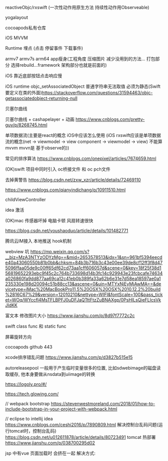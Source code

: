 reactiveObjc/rxswift (一次性动作用原生方法 持续性动作用Observeable)

yogalayout

cocoapods私有仓库

iOS MVVM

Runtime 埋点 (点击 停留事件 下载事件)

armv7 armv7s arm64 app瘦身(工程角度 压缩图片 减少没用到的方法... 打包部分 选择rebuild...framework 架构部分也就是前面的)

iOS 靠近底部按钮点击响应慢

iOS runtime objc_setAssociatedObject 普通字符串无法取值 必须为静态(Swift要定义在类的外面)https://stackoverflow.com/questions/31594463/objc-getassociatedobject-returning-null

贝塞尔曲线

贝塞尔曲线 + cashapelayer + 动画 https://www.cnblogs.com/pretty-guy/p/8268745.html

单项数据流(主要是react的概念 iOS中应该怎么使用 (iOS rxswift应该是单项数据流的概念(net -> viewmodel -> view component -> viewmodel -> view) 不能算mvvm mvvn是 基于observe的))

常见的排序算法 https://www.cnblogs.com/onepixel/articles/7674659.html

(OK)swift 项目中同时引入 oc桥接文件 和 oc pch文件

去掉黄警告 https://blog.csdn.net/zxw_xzr/article/details/72469110

https://www.cnblogs.com/qianyindichang/p/10911510.html

childViewController

idea 激活

(OK)mac 传感器坏掉 电脑卡顿 风扇转速很快

https://blog.csdn.net/youshaoduo/article/details/101482771

腾讯云IM接入 本地推送 hook机制 

webview 坑 https://mp.weixin.qq.com/s?__biz=MzA3NTYzODYzMg==&mid=2653578513&idx=1&sn=961bf5394eecde40a43060550b81b0bb&chksm=84b3b716b3c43e00ee39de8cf12ff3f8d475096ffaa05de9c00ff65df62cd73aa1cff606057d&scene=0&key=18f25f38d156819652293ebc9f45c2c764b733698d14b3fc14c929943e23fcbcafe74634a026860fa9dd877aa69ca12c41eb0b389fa33a62b6e31e7d58ea18597ae0a1235330e198d20094c51b88cc13&ascene=0&uin=MTYxNjEyMjAwMA==&devicetype=iMac%20MacBookPro11,5%20OSX%20OSX%2010.12.2%20build%2816C67%29&version=12010210&nettype=WIFI&fontScale=100&pass_ticket=WOq/WYccfl4MsTFLBPFJ0uDFJaQTttFtzZuBNAXgp/0PsHlLsQieFLlcsVkJldKK



富文本 修改图片大小 https://www.jianshu.com/p/8d97f7772c2c


swift class func 和 static func

屏幕旋转方向

cocoapods github 443


xcode排序错乱问题 https://www.jianshu.com/p/d3827b515e15

autoreleasepool 一般用于产生临时变量很多的位置, 比如sdwebimage的磁盘读取缓存, 他本身要做从nsdata到uiimage的转换

https://logoly.pro/#/

https://tech.glowing.com/

// webpack bootstrap
https://stevenwestmoreland.com/2018/01/how-to-include-bootstrap-in-your-project-with-webpack.html

// eclipse to intellij idea
https://www.cnblogs.com/ceshi2016/p/7890809.html
解决控制台乱码问题(运行tomcat时，控制台乱码)
https://blog.csdn.net/u012611878/article/details/80723491
tomcat 热部署
https://www.jianshu.com/p/038700295d02

jsp 中有vue 页面加载时 会挤在一起 解决方式:
<style>
    [v-cloak] {
        display: none;
    }
</style>
<div class="page" id="app" v-cloak>

ie 11 不支持promise


framework 制作
必须使用纯语言 不可混编 即使能引入两种语言但是无法架起桥接文件
oc项目使用swift framework要添加桥接文件 即新建一个swift file 然后根据提示添加即可 不然会报100个错误(真 100)
如果Mach -O type 不是 static 打出来的framework进到工程里面引用会报dyld: Library not loaded:错误
swift项目制作的framework会把pod中内容也打进去，包比较大，oc制作的framework不会把pod中的内容打进去，包比较小，依赖需要在使用framework中的项目中安装。

iOS 打包framework
http://noxchen.com/2020/07/09/Cocoapods%E6%89%93%E5%8C%85Framework/

动态库和静态库的区别:

编译时不连接,动态库在main之前被加载, 过多的动态库会使启动过程变慢,动态库体积小,不绑定程序(理论上说动态库只存在一份)
静态库在编译的时候被连接,静态库体积大,多个程序中会有多个静态库


cocoapods 具体制作过程
pod lib create GQEnergie 创建项目按需求选择条件
What platform do you want to use?? [ iOS / macOS ]
 >         
ios
What language do you want to use?? [ Swift / ObjC ]
 > ObjC

Would you like to include a demo application with your library? [ Yes / No ]
 > 
yes
Which testing frameworks will you use? [ Specta / Kiwi / None ]
 > None

Would you like to do view based testing? [ Yes / No ]
 > 
yes
What is your class prefix?
 > GQ

Running pod install on your new library.

工程建好之后把.podspec所在的同名文件夹引入到工程中, 在class中编写代码, 并提交到同名的github仓库, 打一个和.podspec中版本号相同的tag

pod trunk me 检查登录人员

pod trunk register 你的邮箱 '用户名' --description='描述内容' （邮箱参数是必须的，用户名和--description参数可省略）

pod spec lint GQEnergie.podspec --verbose 检查pod是否有错误

[!] The spec did not pass validation, due to 1 warning (but you can use `--allow-warnings` to ignore it).

可以使用 pod spec lint GQEnergie.podspec --verbose --allow-warnings 跳过一些警告

pod trunk push GQEnergie.podspec --allow-warnings 发布项目

--------------------------------------------------------------------------------
 🎉  Congrats

 🚀  GQEnergie (0.1.0) successfully published
 📅  August 19th, 23:31
 🌎  https://cocoapods.org/pods/GQEnergie
 👍  Tell your friends!
--------------------------------------------------------------------------------

发布成功了

私有项目发布到gitlab上面 同样需要打tag然后在其他项目中引用的时候需要像这样
pod 'UTest', :git=>'http://106.15.88.88/gaoqi/UTest.git'


// 参数签名原理
https://blog.csdn.net/qq_15901351/article/details/80175169

RSA 加密原理
1. 首先找到两个质数 p q
2. 求出两个数字的乘积 n = p * q
3. 通过欧拉函数得到 f(n) = (p - 1)(q - 1)
4. 找出公钥和私钥 
    公钥 e 是 1 < e < f(n) 并且 e 与 f(n) 互质
    私钥 d 是 e * d / f(n) 的余数为1
5. 明文 m 加密实现
    m 的 e 次幂 / n 的余数 c 即为密文
6. 密文c的解密实现
    c 的 d 次幂 / n 的余数 即可还原明文 m

// iOS 触摸事件如何被runloop处理
https://www.jianshu.com/p/d547e5393373

// 手动取消kvo
https://www.jianshu.com/p/8b600bcf605e

// 面试题
https://github.com/colourful987/bytedance-alibaba-interview


atomic问题
// https://www.jianshu.com/p/c40b312153c1

po主理解错了。atomic是绝对安全的。
我们知道，在64位的操作系统下，所有类型的指针，包括void * 都是占用8个字节的。超过4个字节的基本类型数据都会有线程并发的问题。
那所有的指针类型都会有这个问题。
以oc 下的 NSArray * 为例子，如果一个多线程操作这个数据，会有两个层级的并发问题
1、指针本身
2、指针所指向的内存 

指针本身也是占用内存的，并且一定是8个字节，第二部分，指针所指向的内存，这个占多少字节就不一定了，有可能非常大，有可能也就1个字节


所以我们考虑NSArray * array 这个数据array 多线程操作的时候，必须分成两部分来描述，一个是&array这个指针本身，另一个则是它所指向的内存 array
大家注意下 &array 和 array 的区别 ，其实不用纠结，你就想象现在有两块内存，一块是8字节，一块n字节，8字节里面放的值，就是n字节内存的首地址，

ok 现在联系上atomic，如果用@property(atomic)NSArray *array 修饰之后，会有什么影响？网上说的很多，不再赘述，我只想从内存的角度来解释这个过程

首先第一点，你要记住，@property(atomic)NSArray *array 其实修饰的是这个指针，也就是这个8字节内存，跟第二部分数据n字节没有任何关系，被atomic 修饰之后，你不可能随意去多线程操作这个8字节，但是对8字节里面所指向的n字节没有任何限制！这就是所有网络上所说的 atomic 不安全的真相 ！！！

我们来看一下，这能怪atomic？ 本身你修饰的是一个指针，并且atomic 已经完美的履行了它的指责，你现在不可能对这个8字节进行无序的多线程操作，这就够了呀！atomic没有任何鸟问题。有问题的是人，你本身并未对n字节做任何的限制，所以把问题怪罪到atomic 上真的是很不合理

私有项目发布到gitlab上面 同样需要打tag然后在其他项目中引用的时候需要像这样
pod 'UTest', :git=>'http://106.15.88.88/gaoqi/UTest.git'


// 参数签名原理
https://blog.csdn.net/qq_15901351/article/details/80175169

RSA 加密原理
1. 首先找到两个质数 p q
2. 求出两个数字的乘积 n = p * q
3. 通过欧拉函数得到 f(n) = (p - 1)(q - 1)
4. 找出公钥和私钥 
    公钥 e 是 1 < e < f(n) 并且 e 与 f(n) 互质
    私钥 d 是 e * d / f(n) 的余数为1
5. 明文 m 加密实现
    m 的 e 次幂 / n 的余数 c 即为密文
6. 密文c的解密实现
    c 的 d 次幂 / n 的余数 即可还原明文 m

// iOS 触摸事件如何被runloop处理
https://www.jianshu.com/p/d547e5393373

// 手动取消kvo
https://www.jianshu.com/p/8b600bcf605e

// 面试题
https://github.com/colourful987/bytedance-alibaba-interview

// 符号表
<起始地址> <结束地址> <函数> [<文件名>:<行号>]
https://www.jianshu.com/p/a30dac2328cb


# 赛马算法

https://zhuanlan.zhihu.com/p/103572219

# 七层http模型和五层tcp/ip

http:      
* 应用层            
* 表达层
* 会话层
* 网络层
* 传输层
* 数据链路层
* 物理层

tcp/ip
* 应用层
* 网络层
* 传输层
* 数据链路层
* 物理层

# https实现过程

1. 首先客户端需要去服务端请求RSA的公钥
2. 服务端返回公钥，客户端验证其有效性，如果是有效的，继续下一步，如果无效则警告
3. 客户端生成一个随机AES秘钥，并用公钥加密，传输给服务端
4. 服务端接受到加密的秘钥之后用RSA私钥解密，得到客户端的AES秘钥
5. 服务端用AES秘钥加密内容传输给客户端
6. 客户端用生成的AES秘钥解密内容

# 请求头：

Accept，Content-Type，Orgin，Content-Length，Cookie，User-Agent

# 响应头

Access-Control-Allow-Origin，Content-Encoding，Content-Length，Content-Type，Status

# 腾讯

## 自我介绍
## mrc和arc

* MRC Mannul Reference Counting 手动引用计数
1. 每当一个对象创建时，引用计数为1
2. 当这个对象被其他指针引用时，引用计数加1
3. 当其他指针不在引用这个对象时，引用计数减1
4. 当引用计数为0的时候，对象释放（最后在dealloc中再释放一次即为0）
5. 原则：谁创建，谁释放，谁引用，谁管理

* ARC Auto Reference Counting 自动引用计数
1. 编译器会在编辑及运行的过程中手动的插入`retain`，`release`，`autorelease`
2. mrc与arc共存：mrc下使用 `-fobjc-arc`，arc下使用`-fno-objc-arc`

## 内存五大区域
1. 栈区

创建临时变量时由编译器自动分配，在不需要的时候自动清除的变量存储区，内存分配时连续的。

2. 堆区

由程序员手动管理的内存区域，如果不释放，在程序结束时由系统回收

3. 全局区

全局变量和静态变量时放在一块的，初始化的在同一块区域，未初始化的在另一块区域，

4. 常量区

常量，不允许被修改，比如常量字符串

5. 代码段

存放函数体的二进制代码

## 自动释放池
MRC中使用 `autorelease` 方法及 `NSAutoReleasePool` 

ARC中使用 `@autorelease` 

`autorelease` 是为了更好的管理内存，当我们希望一个对象在将来的某一个时刻释放（这个时刻由系统确定）时可以是用 `- autorelease` 方法或 `@autorelease{}`

![](./autorelease.jpg)

- AutoreleasePool并没有单独的结构，而是由若干个AutoreleasePoolPage以双向链表的形式组合而成（分别对应结构中的parent指针和child指针）
- AutoreleasePool是按线程一一对应的（结构中的thread指针指向当前线程）
- AutoreleasePoolPage每个对象会开辟4096字节内存（也就是虚拟内存一页的大小），除了上面的实例变量所占空间，剩下的空间全部用来储存autorelease对象的地址
- 上面的id *next指针作为游标指向栈顶最新add进来的autorelease对象的下一个位置
- 一个AutoreleasePoolPage的空间被占满时，会新建一个AutoreleasePoolPage对象，连接链表，后来的autorelease对象在新的page加入


// 撤销commit
https://www.cnblogs.com/lfxiao/p/9378763.html


// git rebase
https://www.jianshu.com/p/6960811ac89c

// WKWebView 播放视频问题，在清空本地的tmp目录后不能播放视频 贼奇葩
